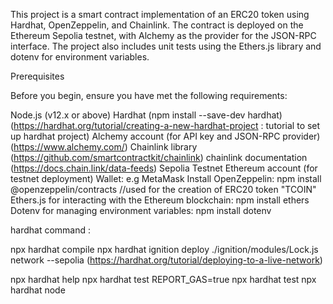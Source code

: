 This project is a smart contract implementation of an ERC20 token using Hardhat, OpenZeppelin, and Chainlink. The contract is deployed on the Ethereum Sepolia testnet, with Alchemy as the provider for the JSON-RPC interface. The project also includes unit tests using the Ethers.js library and dotenv for environment variables.

Prerequisites

Before you begin, ensure you have met the following requirements:

Node.js (v12.x or above)
Hardhat (npm install --save-dev hardhat) (https://hardhat.org/tutorial/creating-a-new-hardhat-project : tutorial to set up hardhat project)
Alchemy account (for API key and JSON-RPC provider) (https://www.alchemy.com/)
Chainlink library (https://github.com/smartcontractkit/chainlink) chainlink documentation (https://docs.chain.link/data-feeds)
Sepolia Testnet Ethereum account (for testnet deployment) 
Wallet: e.g MetaMask 
Install OpenZeppelin: npm install @openzeppelin/contracts //used for the creation of  ERC20 token "TCOIN"
Ethers.js for interacting with the Ethereum blockchain: npm install ethers
Dotenv for managing environment variables: npm install dotenv

hardhat command :

npx hardhat compile
npx hardhat ignition deploy ./ignition/modules/Lock.js network --sepolia (https://hardhat.org/tutorial/deploying-to-a-live-network)

npx hardhat help
npx hardhat test 
REPORT_GAS=true npx hardhat test
npx hardhat node

```
